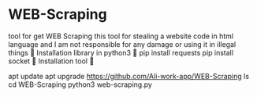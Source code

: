 # WEB-Scraping
tool for get WEB Scraping 
this tool for stealing a website code in html language and I am not responsible for any damage or using it in illegal things
💾 Installation library in python3 💾
pip install requests
pip install socket
💾 Installation tool 💾

apt update 
apt upgrade 
https://github.com/Ali-work-app/WEB-Scraping
ls 
cd WEB-Scraping
python3 web-scraping.py

